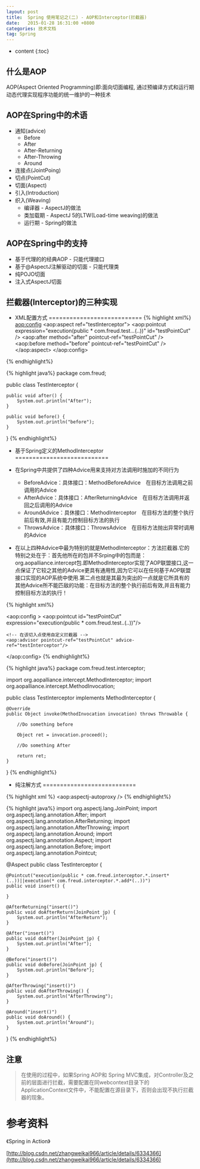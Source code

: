 ```yaml
---
layout: post
title:  Spring 使用笔记之(二) - AOP和Interceptor(拦截器)
date:   2015-01-28 16:31:00 +0800
categories: 技术文档
tag: Spring
---
```


* content
{:toc}


什么是AOP
-------------------------------------

AOP(Aspect Oriented Programming)即:面向切面编程, 通过预编译方式和运行期动态代理实现程序功能的统一维护的一种技术

AOP在Spring中的术语
-------------------------------------
* 通知(advice)
	* Before
	* After
	* After-Returning
	* After-Throwing
	* Around
* 连接点(JointPoing)
* 切点(PointCut)
* 切面(Aspect)
* 引入(Introduction)
* 织入(Weaving)
	* 编译器 - AspectJ的做法
	* 类加载期 - AspectJ 5的LTW(Load-time weaving)的做法
	* 运行期 - Spring的做法

AOP在Spring中的支持
--------------------------
* 基于代理的的经典AOP - 只能代理接口
* 基于@AspectJ注解驱动的切面 - 只能代理类
* 纯POJO切面
* 注入式AspectJ切面

拦截器(Interceptor)的三种实现
--------------------------

* XML配置方式
===========================
{% highlight xml%}
<aop:config>
	<aop:aspect ref="testInterceptor">
		<aop:pointcut expression="execution(public * com.freud.test..*.*(..))"
			id="testPointCut" />
		<aop:after method="after" pointcut-ref="testPointCut" />
		<aop:before method="before" pointcut-ref="testPointCut" />
	</aop:aspect>
</aop:config>
<bean id="testInterceptor" class="com.freud.TestInterceptor" />
{% endhighlight%}

{% highlight java%}
package com.freud;

public class TestInterceptor {

	public void after() {
		System.out.println("After");
	}

	public void before() {
		System.out.println("before");
	}
}
{% endhighlight%}

* 基于Spring定义的MethodInterceptor
===========================
* 在Spring中共提供了四种Advice用来支持对方法调用时施加的不同行为
	- BeforeAdvice：具体接口：MethodBeforeAdvice　在目标方法调用之前调用的Advice
	- AfterAdvice：具体接口：AfterReturningAdvice　在目标方法调用并返回之后调用的Advice
	- AroundAdvice：具休接口：MethodInterceptor　在目标方法的整个执行前后有效,并且有能力控制目标方法的执行
	- ThrowsAdvice：具体接口：ThrowsAdvice　在目标方法抛出异常时调用的Advice

* 在以上四种Advice中最为特别的就是MethodInterceptor：方法拦截器.它的特别之处在于：首先他所在的包并不Srping中的包而是：org.aopalliance.intercept包.即MethodInterceptor实现了AOP联盟接口,这一点保证了它较之其他的Advice更具有通用性,因为它可以在任何基于AOP联盟接口实现的AOP系统中使用.第二点也就是其最为突出的一点就是它所具有的其他Advice所不能匹敌的功能：在目标方法的整个执行前后有效,并且有能力控制目标方法的执行！

{% highlight xml%}
<bean id="testInterceptor" class="com.freud.Interceptor.TestInterceptor"></bean>
	
<aop:config >
	<!--切入点-->
	<aop:pointcut id="testPointCut" expression="execution(public * com.freud.test.*.*(..))"/>			
	
	<!-- 在该切入点使用自定义拦截器 -->
	<aop:advisor pointcut-ref="testPointCut" advice-ref="testInterceptor"/>

</aop:config>
{% endhighlight%}

{% highlight java%}
package com.freud.test.interceptor;

import org.aopalliance.intercept.MethodInterceptor;
import org.aopalliance.intercept.MethodInvocation;

public class TestInterceptor implements MethodInterceptor {

	@Override
	public Object invoke(MethodInvocation invocation) throws Throwable {
		
		//Do something before
		
		Object ret = invocation.proceed();
		
		//Do something After
		
		return ret;
	}

}
{% endhighlight%}

* 纯注解方式
===========================

{% highlight xml %}
<beans xmlns="http://www.springframework.org/schema/beans"
	xmlns:xsi="http://www.w3.org/2001/XMLSchema-instance"
	xmlns:aop="http://www.springframework.org/schema/aop"
	xsi:schemaLocation="
	http://www.springframework.org/schema/beans
	http://www.springframework.org/schema/beans/spring-beans-3.0.xsd
	http://www.springframework.org/schema/aop
	http://www.springframework.org/schema/aop/spring-aop.xsd">
<aop:aspectj-autoproxy />
</bean>
{% endhighlight%}

{% highlight java%}
import org.aspectj.lang.JoinPoint;
import org.aspectj.lang.annotation.After;
import org.aspectj.lang.annotation.AfterReturning;
import org.aspectj.lang.annotation.AfterThrowing;
import org.aspectj.lang.annotation.Around;
import org.aspectj.lang.annotation.Aspect;
import org.aspectj.lang.annotation.Before;
import org.aspectj.lang.annotation.Pointcut;

@Aspect
public class TestInterceptor {

	@Pointcut("execution(public * com.freud.interceptor.*.insert*(..))||execution(* com.freud.interceptor.*.add*(..))")
	public void insert() {

	}

	@AfterReturning("insert()")
	public void doAfterReturn(JoinPoint jp) {
		System.out.println("AfterReturn");
	}

	@After("insert()")
	public void doAfter(JoinPoint jp) {
		System.out.println("After");
	}

	@Before("insert()")
	public void doBefore(JoinPoint jp) {
		System.out.println("Before");
	}

	@AfterThrowing("insert()")
	public void doAfterThrowing() {
		System.out.println("AfterThrowing");
	}

	@Around("insert()")
	public void doAround() {
		System.out.println("Around");
	}

}
{% endhighlight%}


注意
-------------------------------------
> 在使用的过程中，如果Spring AOP和 Spring MVC集成，对Controller及之前的层面进行拦截，需要配置在同webcontext目录下的ApplicationContext文件中，不能配置在源目录下，否则会出现不执行拦截器的现象。


参考资料
======================

《Spring in Action》

[http://blog.csdn.net/zhangweikai966/article/details/6334366](http://blog.csdn.net/zhangweikai966/article/details/6334366)